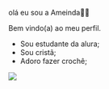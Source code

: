  olá eu sou a Ameinda🫶🫶
 
 Bem vindo(a) ao meu perfil. 
- Sou estudante da alura;
- Sou cristã;
- Adoro fazer crochê;
  
![](https://media.giphy.com/media/fbgC6K5uQO42iTary8/giphy.gif?cid=790b76115jq6xfo1vp39hsr3okuggn8lc2ml4czft2p48jms&ep=v1_gifs_search&rid=giphy.gif&ct=g)
